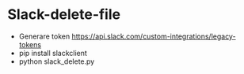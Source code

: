 # Slack-delete-file
- Generare token https://api.slack.com/custom-integrations/legacy-tokens
- pip install slackclient
- python slack_delete.py <token>
